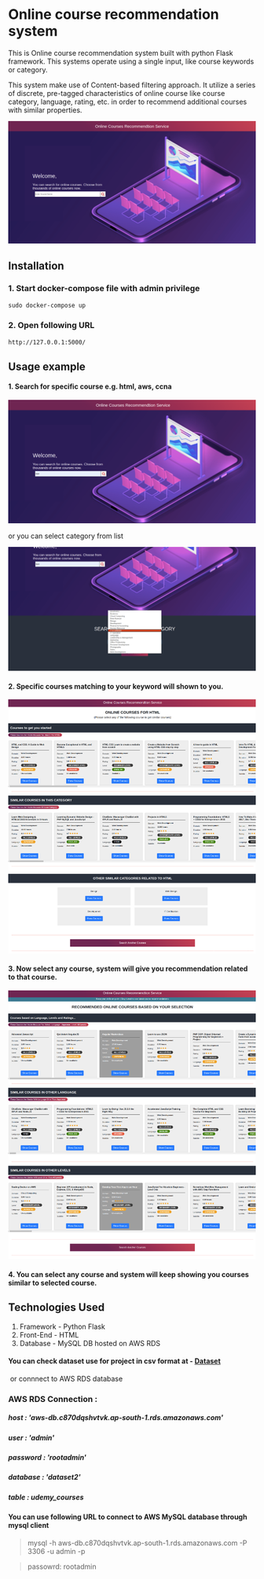 # Online course recommendation system

This is Online course recommendation system built with python Flask framework. This systems operate using a single input, like course keywords or category. 

This system make use of Content-based filtering approach. It utilize a series of discrete, pre-tagged characteristics of online course like course category, language, rating, etc. in order to recommend additional courses with similar properties.

![](./screenshots/header.png)

## Installation

### 1. Start docker-compose file with admin privilege
    sudo docker-compose up 

### 2. Open following URL
    http://127.0.0.1:5000/


## Usage example

#### 1. Search for specific course e.g. html, aws, ccna
![](./screenshots/step1.png)

or you can select category from list

![](./screenshots/step2.png)

#### 2. Specific courses matching to your keyword will shown to you. 

![](./screenshots/step3.png)

#### 3. Now select any course, system will give you recommendation related to that course.

![](./screenshots/step4.png)

#### 4. You can select any course and system will keep showing you courses similar to selected course.

## Technologies Used

1. Framework - Python Flask
2. Front-End - HTML
3. Database - MySQL DB hosted on AWS RDS  

#### You can check dataset use for project in csv format at - [Dataset](./sample_dataset/online_courses_dataset.csv)  
![]()
or connnect to AWS RDS database
### AWS RDS Connection :  

##### host : 'aws-db.c870dqshvtvk.ap-south-1.rds.amazonaws.com'

##### user : 'admin'

##### password : 'rootadmin'

##### database : 'dataset2'

##### table : udemy_courses

#### You can use following URL to connect to AWS MySQL database through mysql client

> mysql -h aws-db.c870dqshvtvk.ap-south-1.rds.amazonaws.com -P 3306 -u admin -p

> passowrd: rootadmin